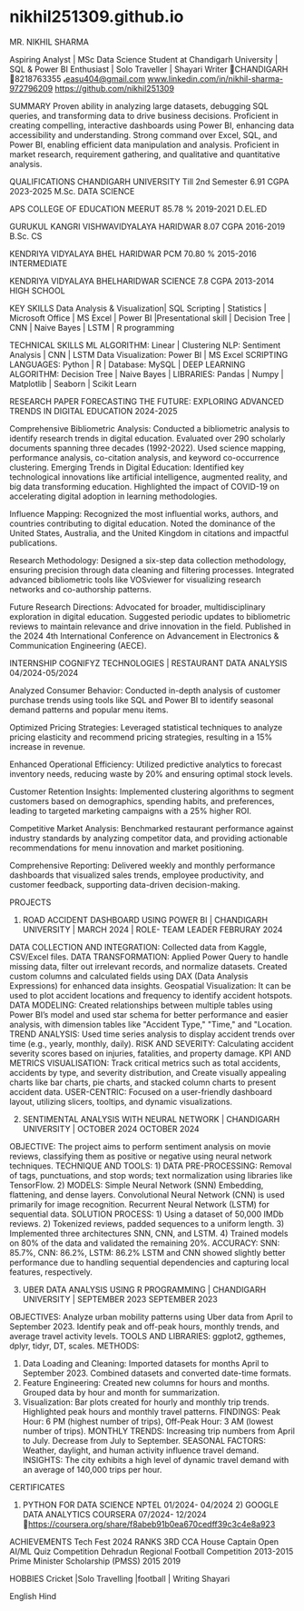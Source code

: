 # nikhil251309.github.io
MR. NIKHIL SHARMA

 Aspiring Analyst | MSc Data Science Student at Chandigarh University | SQL & Power BI Enthusiast | Solo Traveller | Shayari Writer
 CHANDIGARH 8218763355 easu404@gmail.com www.linkedin.com/in/nikhil-sharma-972796209 https://github.com/nikhil251309
 
 SUMMARY
 Proven ability in analyzing large datasets, debugging SQL queries, and transforming data to drive business decisions. Proficient in creating
 compelling, interactive dashboards using Power BI, enhancing data accessibility and understanding. Strong command over Excel, SQL, and
 Power BI, enabling efficient data manipulation and analysis. Proficient in market research, requirement gathering, and qualitative and
 quantitative analysis.
 
 QUALIFICATIONS
 CHANDIGARH UNIVERSITY Till 2nd Semester 6.91 CGPA 2023-2025 M.Sc. DATA SCIENCE
 
 APS COLLEGE OF EDUCATION MEERUT 85.78 % 2019-2021 D.EL.ED
 
 GURUKUL KANGRI VISHWAVIDYALAYA HARIDWAR 8.07 CGPA 2016-2019 B.Sc. CS
 
 KENDRIYA VIDYALAYA BHEL HARIDWAR PCM 70.80 % 2015-2016 INTERMEDIATE
 
 KENDRIYA VIDYALAYA BHELHARIDWAR SCIENCE 7.8 CGPA 2013-2014 HIGH SCHOOL
 
 KEY SKILLS
 Data Analysis & Visualization| SQL Scripting | Statistics | Microsoft Office | MS Excel | Power BI |Presentational skill | Decision Tree | CNN |
 Naive Bayes | LSTM | R programming
 
 TECHNICAL SKILLS
 ML ALGORITHM: Linear | Clustering NLP: Sentiment Analysis | CNN | LSTM Data Visualization: Power BI | MS Excel
 SCRIPTING LANGUAGES: Python | R | Database: MySQL | DEEP LEARNING ALGORITHM: Decision Tree | Naive Bayes | LIBRARIES: Pandas | Numpy | Matplotlib | Seaborn | Scikit Learn
 
 RESEARCH PAPER
 FORECASTING THE FUTURE: EXPLORING ADVANCED TRENDS IN DIGITAL EDUCATION 2024-2025
 
 Comprehensive Bibliometric Analysis:
 Conducted a bibliometric analysis to identify research trends in digital education.
 Evaluated over 290 scholarly documents spanning three decades (1992-2022).
 Used science mapping, performance analysis, co-citation analysis, and keyword co-occurrence clustering.
 Emerging Trends in Digital Education:
 Identified key technological innovations like artificial intelligence, augmented reality, and big data transforming education.
 Highlighted the impact of COVID-19 on accelerating digital adoption in learning methodologies.
 
 Influence Mapping:
 Recognized the most influential works, authors, and countries contributing to digital education.
 Noted the dominance of the United States, Australia, and the United Kingdom in citations and impactful publications.
 
 Research Methodology:
 Designed a six-step data collection methodology, ensuring precision through data cleaning and filtering processes.
 Integrated advanced bibliometric tools like VOSviewer for visualizing research networks and co-authorship patterns.
 
 Future Research Directions:
 Advocated for broader, multidisciplinary exploration in digital education.
 Suggested periodic updates to bibliometric reviews to maintain relevance and drive innovation in the field.
 Published in the 2024 4th International Conference on Advancement in Electronics & Communication Engineering (AECE).
 
 INTERNSHIP
 COGNIFYZ TECHNOLOGIES | RESTAURANT DATA ANALYSIS 04/2024-05/2024
 
 Analyzed Consumer Behavior: Conducted in-depth analysis of customer purchase trends using tools like SQL and Power BI to identify
 seasonal demand patterns and popular menu items.
 
 Optimized Pricing Strategies: Leveraged statistical techniques to analyze pricing elasticity and recommend pricing strategies, resulting
 in a 15% increase in revenue.
 
 Enhanced Operational Efficiency: Utilized predictive analytics to forecast inventory needs, reducing waste by 20% and ensuring optimal
 stock levels.
 
 Customer Retention Insights: Implemented clustering algorithms to segment customers based on demographics, spending habits, and
 preferences, leading to targeted marketing campaigns with a 25% higher ROI.
 
 Competitive Market Analysis: Benchmarked restaurant performance against industry standards by analyzing competitor data, and
 providing actionable recommendations for menu innovation and market positioning.
 
 Comprehensive Reporting: Delivered weekly and monthly performance dashboards that visualized sales trends, employee productivity,
 and customer feedback, supporting data-driven decision-making.
 
 PROJECTS
 
 1) ROAD ACCIDENT DASHBOARD USING POWER BI | CHANDIGARH UNIVERSITY | MARCH 2024 | ROLE- TEAM LEADER FEBRURAY 2024
 
 DATA COLLECTION AND INTEGRATION: Collected data from Kaggle, CSV/Excel files.
 DATA TRANSFORMATION: Applied Power Query to handle missing data, filter out irrelevant records, and normalize datasets. Created
 custom columns and calculated fields using DAX (Data Analysis Expressions) for enhanced data insights.
 Geospatial Visualization: It can be used to plot accident locations and frequency to identify accident hotspots.
 DATA MODELING: Created relationships between multiple tables using Power BI’s model and used star schema for better performance
 and easier analysis, with dimension tables like "Accident Type," "Time," and "Location.
 TREND ANALYSIS: Used time series analysis to display accident trends over time (e.g., yearly, monthly, daily).
 RISK AND SEVERITY: Calculating accident severity scores based on injuries, fatalities, and property damage.
 KPI AND METRICS VISUALISATION: Track critical metrics such as total accidents, accidents by type, and severity distribution, and Create
 visually appealing charts like bar charts, pie charts, and stacked column charts to present accident data.
 USER-CENTRIC: Focused on a user-friendly dashboard layout, utilizing slicers, tooltips, and dynamic visualizations.
 
 2) SENTIMENTAL ANALYSIS WITH NEURAL NETWORK | CHANDIGARH UNIVERSITY | OCTOBER 2024 OCTOBER 2024
 
 OBJECTIVE: The project aims to perform sentiment analysis on movie reviews, classifying them as positive or negative using neural
 network techniques.
 TECHNIQUE AND TOOLS: 1) DATA PRE-PROCESSING: Removal of tags, punctuations, and stop words; text normalization using libraries
 like TensorFlow.
 2) MODELS: Simple Neural Network (SNN) Embedding, flattening, and dense layers. Convolutional Neural Network (CNN) is used
 primarily for image recognition. Recurrent Neural Network (LSTM) for sequential data.
 SOLUTION PROCESS: 1) Using a dataset of 50,000 IMDb reviews.
 2) Tokenized reviews, padded sequences to a uniform length.
 3) Implemented three architectures SNN, CNN, and LSTM.
 4) Trained models on 80% of the data and validated the remaining 20%.
 ACCURACY: SNN: 85.7%, CNN: 86.2%, LSTM: 86.2%
 LSTM and CNN showed slightly better performance due to handling sequential dependencies and capturing local features, respectively.
 
 3) UBER DATA ANALYSIS USING R PROGRAMMING | CHANDIGARH UNIVERSITY | SEPTEMBER 2023 SEPTEMBER 2023
 
 OBJECTIVES: Analyze urban mobility patterns using Uber data from April to September 2023. Identify peak and off-peak hours, monthly
 trends, and average travel activity levels.
 TOOLS AND LIBRARIES: ggplot2, ggthemes, dplyr, tidyr, DT, scales.
 METHODS:
 1) Data Loading and Cleaning: Imported datasets for months April to September 2023. Combined datasets and converted date-time
 formats.
 2) Feature Engineering: Created new columns for hours and months. Grouped data by hour and month for summarization.
 3) Visualization: Bar plots created for hourly and monthly trip trends. Highlighted peak hours and monthly travel patterns.
 FINDINGS: Peak Hour: 6 PM (highest number of trips), Off-Peak Hour: 3 AM (lowest number of trips).
 MONTHLY TRENDS: Increasing trip numbers from April to July. Decrease from July to September.
 SEASONAL FACTORS: Weather, daylight, and human activity influence travel demand.
 INSIGHTS: The city exhibits a high level of dynamic travel demand with an average of 140,000 trips per hour.
 
 CERTIFICATES
 
 1) PYTHON FOR DATA SCIENCE
 NPTEL
 01/2024- 04/2024 2) GOOGLE DATA ANALYTICS
 COURSERA
 07/2024- 12/2024
 https://coursera.org/share/f8abeb91b0ea670cedff39c3c4e8a923
 
 ACHIEVEMENTS
 Tech Fest 2024
 RANKS 3RD
 CCA House Captain Open AI/ML Quiz Competition
 Dehradun Regional Football Competition
 2013-2015
 Prime Minister Scholarship (PMSS) 2015
2019
 
 HOBBIES
 Cricket |Solo Travelling |football | Writing Shayari
 
 English Hind

